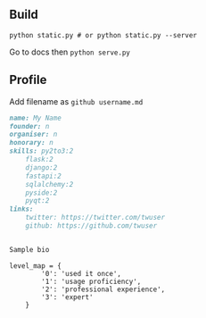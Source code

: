 
## Build


```
python static.py # or python static.py --server
```

Go to docs then `python serve.py`

## Profile

Add filename as `github username.md`

```markdown
name: My Name
founder: n
organiser: n
honorary: n
skills: py2to3:2
    flask:2
    django:2
    fastapi:2
    sqlalchemy:2
    pyside:2
    pyqt:2
links:
    twitter: https://twitter.com/twuser
    github: https://github.com/twuser


Sample bio
```


```
level_map = {
        '0': 'used it once',
        '1': 'usage proficiency',
        '2': 'professional experience',
        '3': 'expert'
    }
```